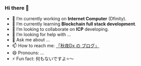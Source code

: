 ### Hi there 👋

<!--
**QiuYeDx/QiuYeDx** is a ✨ _special_ ✨ repository because its `README.md` (this file) appears on your GitHub profile.

Here are some ideas to get you started:

- 🔭 I’m currently working on ...
- 🌱 I’m currently learning ...
- 👯 I’m looking to collaborate on ...
- 🤔 I’m looking for help with ...
- 💬 Ask me about ...
- 📫 How to reach me: ...
- 😄 Pronouns: ...
- ⚡ Fun fact: ...
-->
- 🔭 I’m currently working on **Internet Computer** (Dfinity).
- 🌱 I’m currently learning **Blockchain full stack development**.
- 👯 I’m looking to collaborate on **ICP** developing.
- 🤔 I’m looking for help with ...
- 💬 Ask me about ...
- 📫 How to reach me: [「秋夜Dx の ブログ」](https://qiuyedx.com)
- 😄 Pronouns: ...
- ⚡ Fun fact: 何もないですよ⭐️～

